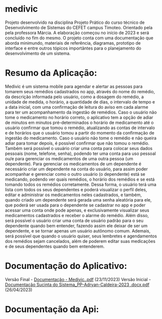 # medivic

Projeto desenvolvido na disciplina Projeto Prático do curso técnico de Desenvolvimento de Sistemas do CEFET campus Timoteo. Orientado pela pela professora Márcia. A elaboração começou no início de 2023 e será concluído no fim do mesmo. O projeto conta com uma documentação que aborda minimundo, materiais de referência, diagramas, prototipo de interface e entre outros tópicos importântes para o planejamento do desenvolvimento de um sistema.

# Resumo da Aplicação:

  Medivic é um sistema mobile para agendar e alertar as pessoas para tomarem seus remédios cadastrados no app, através do nome do remédio, da descrição informada pelo usuário, como a dosagem do remédio, a unidade de medida, o horário, a quantidade de dias, o intervalo de tempo e a data inicial, com uma confirmação de leitura do aviso em cada alarme para ter um acompanhamento da ingestão de remédios. Caso o usuário não tome o medicamento no horário correto, o aplicativo tem a opção de adiar de minutos em minutos pré-determinados o horário de medicamento até o usuário confirmar que tomou o remédio, atualizando as contas de intervalo e de horários que o usuário tomou a partir do momento da confirmação de ingestão do medicamento. Caso o usuário não tome o remédio e não queira adiar para tomar depois, é possível confirmar que não tomou o remédio. Também será possível o usuário criar uma conta para colocar seus dados pessoais (nome, telefone, senha), podendo ter uma conta para uso pessoal ou/e para gerenciar os medicamentos de uma outra pessoa (um dependente). Para gerenciar os medicamentos de um dependente é necessário criar um dependente na conta do usuário, para assim poder acompanhar e gerenciar como o outro usuário (o dependente) está se medicando, podendo ver quais remédios, o horário dos remédios e se está tomando todos os remédios corretamente. Dessa forma, o usuário terá uma lista com todos os seus dependentes e poderá visualizar o perfil deles, editar e administrar os medicamentos neles cadastrados, e também,  quando criado um dependente será gerada uma senha aleatória para ele, que poderá ser usada para o dependente se cadastrar no app e poder acessar uma conta onde pode apenas, e exclusivamente visualizar seus medicamentos cadastrados e receber o alarme do remédio. Além disso, será possível o usuário criar uma conta de usuário padrão para o seu dependente quando bem entender, fazendo assim ele deixar de ser um dependente, e se tornar apenas um usuário autônomo comum. Ademais, será possível que quando o usuário quiser, seus lembretes e agendamentos dos remédios sejam cancelados, além de poderem editar suas medicações  e de seus dependentes quando bem entenderem.


# Documentação do Aplicativo:
Versão Final - [Documentação - Medivic..pdf](https://github.com/adryanmbdk/medivic/files/13468682/Documentacao.-.Medivic.pdf) (23/11/2023)
Versão Inicial - [Documentação Sucinta do Sistema_PP-Adryan-Caldeira-2023 .docx.pdf](https://github.com/adryanmbdk/medivic/files/13468683/Documentacao.Sucinta.do.Sistema_PP-Adryan-Caldeira-2023.docx.pdf) (26/04/2023)


# Documentação da Api:




